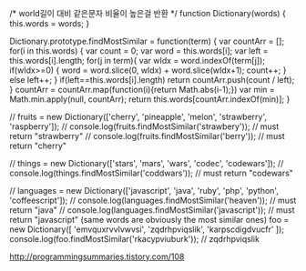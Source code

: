 /*
world길이 대비 같은문자 비율이 높은걸 반환
*/
function Dictionary(words) {
  this.words = words;
}

Dictionary.prototype.findMostSimilar = function(term) {
  var countArr = [];
  for(i in this.words) {
    var count = 0;
    var word = this.words[i];
    var left = this.words[i].length;
    for(j in term){
      var wIdx = word.indexOf(term[j]);
      if(wIdx>=0) {
        word = word.slice(0, wIdx) + word.slice(wIdx+1);
        count++;
      } else left++;
    }
    if(left==this.words[i].length) return
    countArr.push(count / left);
  }
  countArr = countArr.map(function(i){return Math.abs(i-1);})
  var min = Math.min.apply(null, countArr);
  return this.words[countArr.indexOf(min)];
}

// fruits = new Dictionary(['cherry', 'pineapple', 'melon', 'strawberry', 'raspberry']);
// console.log(fruits.findMostSimilar('strawbery')); // must return "strawberry"
// console.log(fruits.findMostSimilar('berry')); // must return "cherry"

// things = new Dictionary(['stars', 'mars', 'wars', 'codec', 'codewars']);
// console.log(things.findMostSimilar('coddwars')); // must return "codewars"

// languages = new Dictionary(['javascript', 'java', 'ruby', 'php', 'python', 'coffeescript']);
// console.log(languages.findMostSimilar('heaven')); // must return "java"
// console.log(languages.findMostSimilar('javascript')); // must return "javascript" (same words are obviously the most similar ones)
foo = new Dictionary([ 'emvquxrvvlvwvsi',
'zqdrhpviqslik',
'karpscdigdvucfr' ]);
console.log(foo.findMostSimilar('rkacypviuburk')); // zqdrhpviqslik


http://programmingsummaries.tistory.com/108
